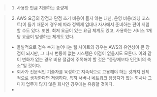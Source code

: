 >1. 사용한 만큼 지불하는 종량제

>2. AWS 요금의 장점과 단점
>	초기 비용이 들지 않는 대신, 운영 비용(러닝 코스트)이 들기 때문에 경우에 따라 정액제 임대나 자사에서 준비하는 편이 저렴할 수도 있다. 또한, 최저 요금이 있는 요금 체계도 있고, 사용하는 서비스 1개당 요금이 발생하는 체계도 있다. 
>	- 돌발적으로 접속 수가 늘어나는 웹 사이트의 경우는 AWS의 유연성이 큰 장점이 되지만, 그 다시 변동이 없는 시스템은 이점이 없을지도 모른다. 이와 같이 변화가 없는 경우 비용 절감에 주목해야 할 것은 "종량제보다 인건비의 축소"일 것이다.
>	- 회사가 전문적인 기술자를 육성하고 지속적으로 고용해야 하는 것까지 전체적으로 생각한다면 저렴하다. 특히 서버나 네트워크 담당자가 없는 회사나 그다지 업무가 많지 않은 회사인 경우에는 유용할 것이다.
>- 
